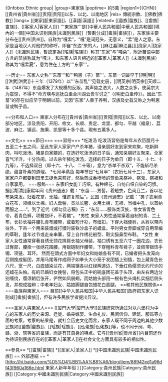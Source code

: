 {{Infobox Ethnic group|
|group=東家族
|poptime= 約5萬
|region1={{CHN}}[[貴州省|貴州省]][[贵阳|贵阳]]以东、以北、以南地区
|rels= 傳統宗教、[[佛教|佛教]]
|langs= [[東家語|東家語]]、[[漢語|漢語]]
|related= [[苗族|苗族]]、[[畬族|畬族]]、[[客家人|客家人]]}}
'''東家族'''是[[中華人民共和國|中華人民共和國]]境內的一個[[中国未识别民族|未識別民族]]（暫劃分成[[畬族|畬族]]），东家族主要分布在[[贵州|贵州]]，自称为“嘎孟”，“嘎”是词冠头，无意义，“孟”是人之意。东家是当地汉人对他們的称呼，即自“东边”来的人，[[麻江县|麻江县]][[绕家人|绕家人]]（未識別民族，暫認定為[[瑤族|瑤族]]）称其“东家”与“嘎朵”，附近苗语中部方言的苗族称其为“嘎斗，和东家人语言相近的[[革家人|革家人]]（未識別民族）称其为“嘎孟夏”，意为住在上方的'''东家'''。

==历史==
东家人史称'''东苗'''和'''鸭崽（子）苗'''。东苗一词最早于[[明|明]][[洪武|洪武]]十三年（1379年）以'''东苗乱'''见载史册，[[明英宗|明英宗]]天顺二年（1487年）东苗爆发了大规模的反叛，其声势之浩大，人数之众多，使英宗大为震惊，不得不“命方瑛与巡抚白圭合川湖云贵军讨之”（《明史白圭传》）。因此“东苗”的存在似应早于明朝以前。又因“东家”人善于养鸭，汉族及史载又称之为鸭崽苗或鸭子苗。

==分布和人口==
東家人分布在[[貴州省|貴州省]][[贵阳|贵阳]]以东、以北、以南部分地区，涉及贵阳、开阳、修文、长顺、贵定、龙里、都匀、平越（福泉）、荔波、麻江、镇远、施秉、凯里等十多个县。現有五萬多人。

==文化==
===節日===
===習俗===
*吃泼汤
吃泼汤習俗是每年从农历腊月十五至二十五之间，至此东家人家家户户杀年猪，请亲朋好友到家来欢聚，吃新鲜肉，叫吃泼汤。猪是自家餵的，在选好吃泼汤的日子后，通知亲朋好友聚来，全家喜气洋洋，十分热闹。过去杀年猪吃泼汤，选择的日子为单日（即十五、十七、十九等），不选择双日（即十六、十八、二十等），意为“杀单不杀双”，不能斩尽杀绝，蕴含朴素的道理。
*七月半蒸鱼
每年节日“七月半”（农历七月十三），东家人家家户户都要到田里去捉魚来煎好，然后蒸成香喷喷的蒸鱼来祭神、祭鬼、祭祖和自家享用。
===服飾===
东家妇女能工巧织，有种棉花、自纺自织自染的习惯。据[[清|清]]康熙年间《贵州通志》载：“东苗……男髻，着短衣，色尚且兰，首以花布条束发。妇着花掌，无袖，惟遮复前后”。民国《贵州通志》记载：“男子衣用青白花布，领缘以土棉。妇人盘髻，贯以长簪，衣用土棉，无襟，当幅中孔，以首纳而服之……”。到了近代《都匀县志稿》云：“东苗……服饰类汉族，惟女皆青色带，着青色裤，项戴银环，不着裙”。
*男性
東家人男性通常穿着自制的青、兰土布，长衫长袖并腰扎青布腰带，或着短汗衫，布纽扣，下穿大裆便裤，从裤以带内往外，下吊一个用来装烟或打猎时装铁沙盒子的蜡盒。平时男女赤脚或穿自用草编的草鞋，逢年过节或走亲串寨，穿上自作绣花船型、鞋尖猫鼻型布鞋。
*女性
東家人女性通常穿著自绣无领花排肩长袖父母装，袖口绣有五至六寸一圈花边，衣长过臀部，腰拴一张绣花围腰，用银链制作腰带，下穿粗料青布裤子，並佩带银饰手镯、项链、耳环。
然而在頭式方面中年妇女和姑娘各有不同，已婚者把头发笼向后侧挽成髻团，并用马尾等作成网子如拳头大小笼于发团插上别插，包上藏青色长六尺，宽一尺，白底蜡染兰花，两端镶各以红绿两道边，下垂红色缨须长约尺许的还蜡花头帕。有的已婚妇女挽髻，将包头正中的碗底团花盖于头顶，由左右两边分别缠绕，缨须朝后张开，俨然如凤展翅。而姑娘头部用一根有色头绳扎实捆后侧头发，并梳成独辫；中老年妇女、姑娘脚腿自包蜡花白裹腿。
==和其他民族關係==
===畲族與東家人===
目前[[中华人民共和国|中华人民共和国]]政府把东家人识别成[[畲族|畲族]]，但有许多民族学者提出异议。

===革家人與東家人===
[[廈門大學|廈門大學]]民族研究所通过对以六堡村为中心的东家人的历史来源、迁徙、婚丧嫁娶、生命礼仪、民间信仰、建筑、服饰等方面的考察，考察的結果是，就社会历史文化而言，东家人既不同于周边的其他少数民族如[[苗族|苗族]]、[[瑶族|瑶族]]、[[仫佬族|仫佬族]]等，也不同于闽、粤、赣、浙、皖等省的畲族，而是有其自身的特点。它与[[贵州省|贵州省]]内目前还作为待识别民族存在的[[革家人|革家人]]在社会文化方面具有较多的相似性。

==參見==
*[[畬族|畬族]]
*[[革家人|革家人]]
*[[中国未識別民族|中国未識別民族]]
== 外部連結 ==
*[http://hi.baidu.com/%D5%D4%BB%AA%B8%A6/blog/item/88942ed1a96df43f960a166e.html 東家人新年年俗 ]
[[Category:貴州民族|Category:貴州民族]]
[[Category:中國未識別民族|Category:中國未識別民族]]